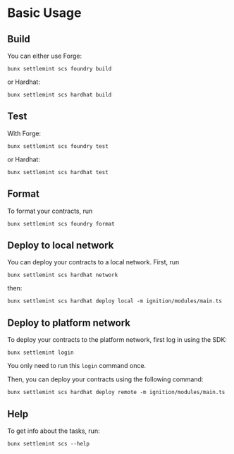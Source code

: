 # Basic Usage

## Build

You can either use Forge:

```shell
bunx settlemint scs foundry build
```

or Hardhat:

```shell
bunx settlemint scs hardhat build
```

## Test

With Forge:

```shell
bunx settlemint scs foundry test
```

or Hardhat:

```shell
bunx settlemint scs hardhat test
```

## Format

To format your contracts, run

```shell
bunx settlemint scs foundry format
```

## Deploy to local network

You can deploy your contracts to a local network. First, run

```shell
bunx settlemint scs hardhat network
```

then:

```shell
bunx settlemint scs hardhat deploy local -m ignition/modules/main.ts
```

## Deploy to platform network

To deploy your contracts to the platform network, first log in using the SDK:

```shell
bunx settlemint login
```

You only need to run this `login` command once.

Then, you can deploy your contracts using the following command:

```shell
bunx settlemint scs hardhat deploy remote -m ignition/modules/main.ts
```

## Help

To get info about the tasks, run:

```shell
bunx settlemint scs --help
```
